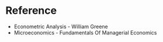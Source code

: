 # Reference 
* Econometric Analysis - William Greene
*  Microeconomics - Fundamentals Of Managerial Economics